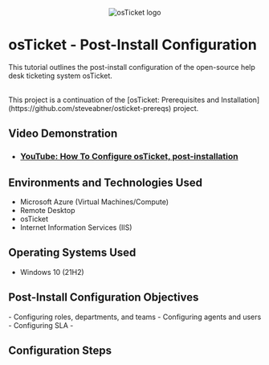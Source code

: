 <p align="center">
<img src="https://i.imgur.com/Clzj7Xs.png" alt="osTicket logo"/>
</p>

<h1>osTicket - Post-Install Configuration</h1>
<p>This tutorial outlines the post-install configuration of the open-source help desk ticketing system osTicket.</p>
<br/>
This project is a continuation of the [osTicket: Prerequisites and Installation](https://github.com/steveabner/osticket-prereqs) project.
<br />

<h2>Video Demonstration</h2>

- ### [YouTube: How To Configure osTicket, post-installation](https://www.youtube.com)

<h2>Environments and Technologies Used</h2>

- Microsoft Azure (Virtual Machines/Compute)
- Remote Desktop
- osTicket
- Internet Information Services (IIS)
  
<h2>Operating Systems Used </h2>

- Windows 10</b> (21H2)

<h2>Post-Install Configuration Objectives</h2>
- Configuring roles, departments, and teams
- Configuring agents and users
- Configuring SLA
- 

<h2>Configuration Steps</h2>

